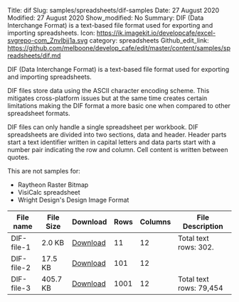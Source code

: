 Title: dif
Slug: samples/spreadsheets/dif-samples
Date: 27 August 2020
Modified: 27 August 2020
Show_modified: No
Summary:  DIF (Data Interchange Format) is a text-based file format used for exporting and importing spreadsheets. 
Icon: https://ik.imagekit.io/developcafe/excel-svgrepo-com_ZnvIbjj1a.svg
category: spreadsheets
Github_edit_link: https://github.com/melboone/develop_cafe/edit/master/content/samples/spreadsheets/dif.md

DIF (Data Interchange Format) is a text-based file format used for exporting and importing spreadsheets.

DIF files store data using the ASCII character encoding scheme. This mitigates cross-platform 
issues but at the same time creates certain limitations making the DIF format a more basic one
 when compared to other spreadsheet formats.

DIF files can only handle a single spreadsheet per workbook. DIF spreadsheets are divided 
into two sections, data and header. Header parts start a text identifier written in capital
 letters and data parts start with a number pair indicating the row and column. Cell content 
 is written between quotes.

This are not samples for:

* Raytheon Raster Bitmap
* VisiCalc spreadsheet
* Wright Design's Design Image Format

| File name   | File Size   | Download                            |  Rows   | Columns | File Description                 |
|-------------|-------------|-------------------------------------|---------|---------|----------------------------------|
| DIF-file-1  | 2.0 KB      | [Download](/samples/DIF-file-1.dif) | 11      |   12    | Total text rows: 302.            |
| DIF-file-2  | 17.5 KB     | [Download](/samples/DIF-file-2.dif) | 101     |   12    |                                  |
| DIF-file-3  | 405.7 KB    | [Download](/samples/DIF-file-3.dif) | 1001    |   12    | Total text rows: 79,454          |

